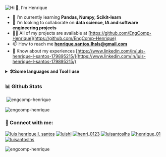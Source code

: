 <p>
  <img src="https://github.com/EngComp-Henrique/raw/main/assets/header-github.gif" alt="Hi 👋, I'm Henrique">
</p>

- 🌱 I’m currently learning **Pandas, Numpy, Scikit-learn**
- 👯 I’m looking to collaborate on **data science, IA and software engineering projects**
- 👨‍💻 All of my projects are available at [https://github.com/EngComp-Henrique](https://github.com/EngComp-Henrique)
- 📫 How to reach me **henrique.santos.lhsls@gmail.com**
- 📄 Know about my experiences [https://www.linkedin.com/in/luis-henrique-l-santos-179895215/](https://www.linkedin.com/in/luis-henrique-l-santos-179895215/)

<details>
  <summary><b>🛠️Some languages and Tool I use</b></summary>
  <br/>
  <p align="center"> <a href="https://www.cprogramming.com/" target="_blank" rel="noreferrer"> <img src="https://raw.githubusercontent.com/devicons/devicon/master/icons/c/c-original.svg" alt="c" width="40" height="40"/> </a> <a href="https://www.w3schools.com/cpp/" target="_blank" rel="noreferrer"> <img src="https://raw.githubusercontent.com/devicons/devicon/master/icons/cplusplus/cplusplus-original.svg" alt="cplusplus" width="40" height="40"/> </a> <a href="https://www.w3schools.com/css/" target="_blank" rel="noreferrer"> <img src="https://raw.githubusercontent.com/devicons/devicon/master/icons/css3/css3-original-wordmark.svg" alt="css3" width="40" height="40"/> </a> <a href="https://git-scm.com/" target="_blank" rel="noreferrer"> <img src="https://www.vectorlogo.zone/logos/git-scm/git-scm-icon.svg" alt="git" width="40" height="40"/> </a> <a href="https://www.w3.org/html/" target="_blank" rel="noreferrer"> <img src="https://raw.githubusercontent.com/devicons/devicon/master/icons/html5/html5-original-wordmark.svg" alt="html5" width="40" height="40"/> </a> <a href="https://developer.mozilla.org/en-US/docs/Web/JavaScript" target="_blank" rel="noreferrer"> <img src="https://raw.githubusercontent.com/devicons/devicon/master/icons/javascript/javascript-original.svg" alt="javascript" width="40" height="40"/> </a> <a href="https://www.linux.org/" target="_blank" rel="noreferrer"> <img src="https://raw.githubusercontent.com/devicons/devicon/master/icons/linux/linux-original.svg" alt="linux" width="40" height="40"/> </a> <a href="https://www.mysql.com/" target="_blank" rel="noreferrer"> <img src="https://raw.githubusercontent.com/devicons/devicon/master/icons/mysql/mysql-original-wordmark.svg" alt="mysql" width="40" height="40"/> </a> <a href="https://pandas.pydata.org/" target="_blank" rel="noreferrer"> <img src="https://raw.githubusercontent.com/devicons/devicon/2ae2a900d2f041da66e950e4d48052658d850630/icons/pandas/pandas-original.svg" alt="pandas" width="40" height="40"/> </a> <a href="https://www.python.org" target="_blank" rel="noreferrer"> <img src="https://raw.githubusercontent.com/devicons/devicon/master/icons/python/python-original.svg" alt="python" width="40" height="40"/> </a> <a href="https://scikit-learn.org/" target="_blank" rel="noreferrer"> <img src="https://upload.wikimedia.org/wikipedia/commons/0/05/Scikit_learn_logo_small.svg" alt="scikit_learn" width="40" height="40"/> </a> <a href="https://seaborn.pydata.org/" target="_blank" rel="noreferrer"> <img src="https://seaborn.pydata.org/_images/logo-mark-lightbg.svg" alt="seaborn" width="40" height="40"/> </a> </p>
</details>


<h3 align="left">📊 Github Stats</h3>

<p>&nbsp;<img align="center" src="https://github-readme-stats.vercel.app/api?username=engcomp-henrique&show_icons=true&locale=en" alt="engcomp-henrique" /></p>

<p><img align="center" src="https://github-readme-streak-stats.herokuapp.com/?user=engcomp-henrique&" alt="engcomp-henrique" /></p>

<h3 align="left">🔗 Connect with me:</h3>
<p align="left">
<a href="https://linkedin.com/in/luis henrique l. santos" target="blank"><img align="center" src="https://raw.githubusercontent.com/rahuldkjain/github-profile-readme-generator/master/src/images/icons/Social/linked-in-alt.svg" alt="luis henrique l. santos" height="30" width="40" /></a>
<a href="https://kaggle.com/luishl" target="blank"><img align="center" src="https://raw.githubusercontent.com/rahuldkjain/github-profile-readme-generator/master/src/images/icons/Social/kaggle.svg" alt="luishl" height="30" width="40" /></a>
<a href="https://www.codechef.com/users/henri_0123" target="blank"><img align="center" src="https://cdn.jsdelivr.net/npm/simple-icons@3.1.0/icons/codechef.svg" alt="henri_0123" height="30" width="40" /></a>
<a href="https://www.hackerrank.com/luisantoslhs" target="blank"><img align="center" src="https://raw.githubusercontent.com/rahuldkjain/github-profile-readme-generator/master/src/images/icons/Social/hackerrank.svg" alt="luisantoslhs" height="30" width="40" /></a>
<a href="https://codeforces.com/profile/henrique_01" target="blank"><img align="center" src="https://raw.githubusercontent.com/rahuldkjain/github-profile-readme-generator/master/src/images/icons/Social/codeforces.svg" alt="henrique_01" height="30" width="40" /></a>
<a href="https://www.leetcode.com/luisantoslhs" target="blank"><img align="center" src="https://raw.githubusercontent.com/rahuldkjain/github-profile-readme-generator/master/src/images/icons/Social/leet-code.svg" alt="luisantoslhs" height="30" width="40" /></a>
</p>

<p align="left"> <img src="https://komarev.com/ghpvc/?username=engcomp-henrique&label=Profile%20views&color=0e75b6&style=flat" alt="engcomp-henrique" /> </p>

<!--
<p><img align="left" src="https://github-readme-stats.vercel.app/api/top-langs?username=engcomp-henrique&show_icons=true&locale=en&layout=compact" alt="engcomp-henrique" /></p>
-->
